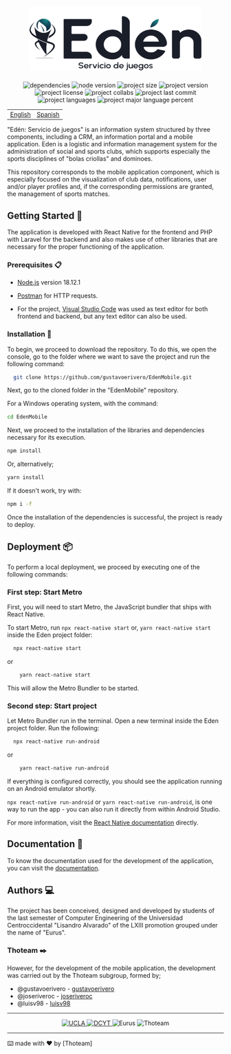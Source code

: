 
<h1 align="center">
  <img src="./public/assets/eden.svg" alt="Eden" width="400" height="150" />
</h1>

<div align="center">
  <img src="https://img.shields.io/depfu/dependencies/github/gustavoerivero/EdenMobile" alt="dependencies" />
  <img src="https://img.shields.io/node/v/react-native" alt="node version" />
  <img src="https://img.shields.io/github/repo-size/gustavoerivero/EdenMobile" alt="project size" />
  <img src="https://img.shields.io/github/package-json/v/gustavoerivero/EdenMobile" alt="project version" />
  <img src="https://img.shields.io/github/license/gustavoerivero/EdenMobile" alt="project license" />
  <img src="https://img.shields.io/github/contributors/gustavoerivero/EdenMobile" alt="project collabs" />
  <img src="https://img.shields.io/github/last-commit/gustavoerivero/EdenMobile" alt="project last commit" />
  <img src="https://img.shields.io/github/languages/count/gustavoerivero/EdenMobile" alt="project languages" />
  <img src="https://img.shields.io/github/languages/top/gustavoerivero/EdenMobile" alt="project major language percent" />
</div>

<div align="center">
  <table>
      <tr>
          <!-- Do not translate this table -->
          <td><a href="./README.md"> English </a></td>
          <td><a href="./README-ES.md"> Spanish </a></td>
      </tr>
  </table>
</div>


"Edén: Servicio de juegos" is an information system structured by three components, 
including a CRM, an information portal and a mobile application. Eden is a 
logistic and information management system for the administration of social 
and sports clubs, which supports especially the sports disciplines of "bolas 
criollas" and dominoes.


This repository corresponds to the mobile application component, which is 
especially focused on the visualization of club data, notifications, user 
and/or player profiles and, if the corresponding permissions are granted, 
the management of sports matches.
## Getting Started 🚀

The application is developed with React Native for the frontend and 
PHP with Laravel for the backend and also makes use of other libraries 
that are necessary for the proper functioning of the application.

### Prerequisites 📋

* [Node.js](https://nodejs.org/en/) version 18.12.1

* [Postman](https://www.postman.com/) for HTTP requests.

* For the project, [Visual Studio Code](https://code.visualstudio.com/) was used as text editor for both frontend and backend, but any text editor can also be used.

### Installation 🔧

To begin, we proceed to download the repository. To do this, we open the console,
 go to the folder where we want to save the project and run the following command:

```bash
  git clone https://github.com/gustavoerivero/EdenMobile.git
```

Next, go to the cloned folder in the "EdenMobile" repository.

For a Windows operating system, with the command:

```bash
cd EdenMobile
```

Next, we proceed to the installation of the libraries and dependencies necessary for its execution.

```bash
npm install
```

Or, alternatively;

```bash
yarn install
```

If it doesn't work, try with:

```bash
npm i -f
```

Once the installation of the dependencies is successful, the project is ready to deploy.
## Deployment 📦 

To perform a local deployment, we proceed by executing one of the following commands:

### First step: Start Metro
First, you will need to start Metro, the JavaScript bundler that ships with React Native. 

To start Metro, run ```npx react-native start``` or, ```yarn react-native start``` 
inside the Eden project folder:

```bash
  npx react-native start
```

or

```bash
    yarn react-native start
```

This will allow the Metro Bundler to be started.

### Second step: Start project
Let Metro Bundler run in the terminal. Open a new terminal inside the Eden project 
folder. Run the following:

```bash
  npx react-native run-android
```

or

```bash
    yarn react-native run-android
```

If everything is configured correctly, you should see the application running on 
an Android emulator shortly.

```npx react-native run-android``` or ```yarn react-native run-android```, is one way to run the app - you can also run it 
directly from within Android Studio.

For more information, visit the [React Native documentation](https://reactnative.dev/docs/environment-setup) directly.
## Documentation 📕
To know the documentation used for the development of the application, you can visit the [documentation](https://drive.google.com/drive/folders/1mAbI0DoGZUTUPalTCa9e0e3yG1RdAi9N).


## Authors 💻

The project has been conceived, designed and developed by students of the last semester of Computer Engineering of the Universidad Centroccidental "Lisandro Alvarado" of the LXIII promotion grouped under the name of "Eurus".

### Thoteam ✒️
However, for the development of the mobile application, the development was 
carried out by the Thoteam subgroup, formed by;

*  @gustavoerivero  - [gustavoerivero](https://github.com/gustavoerivero)
*  @joseriveroc - [joseriveroc](https://github.com/joseriveroc)
*  @luisv98   - [luisv98](https://github.com/luisv98)

---

<p align="center">
 <a href="http://www.ucla.edu.ve/">
  <img src="./public/assets/ucla.png" alt="UCLA" width="45" height="50" />
 </a>
 <a href="http://dcyt.ucla.edu.ve/">
  <img src="./public/assets/dcyt.png" alt="DCYT" width="65" height="50" />
 </a>
 <img src="./public/assets/eurus.png" alt="Eurus" width="100" height="50" />
 <img src="./public/assets/thoteam.png" alt="Thoteam" width="175" height="50" />
</p>

---
⌨️ made with ❤️ by [Thoteam] 
